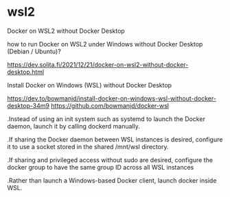 # wsl2
Docker on WSL2 without Docker Desktop

how to run Docker on WSL2 under Windows without Docker Desktop (Debian / Ubuntu)?

<https://dev.solita.fi/2021/12/21/docker-on-wsl2-without-docker-desktop.html> 


Install Docker on Windows (WSL) without Docker Desktop

https://dev.to/bowmanjd/install-docker-on-windows-wsl-without-docker-desktop-34m9
https://github.com/bowmanjd/docker-wsl

.Instead of using an init system such as systemd to launch the Docker daemon, launch it by calling dockerd manually.

.If sharing the Docker daemon between WSL instances is desired, configure it to use a socket stored in the shared /mnt/wsl directory.

.If sharing and privileged access without sudo are desired, configure the docker group to have the same group ID across all WSL instances

.Rather than launch a Windows-based Docker client, launch docker inside WSL.
